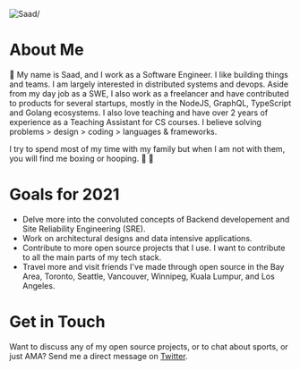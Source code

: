 <p><img src=https://komarev.com/ghpvc/?username=saadbenn alt=Saad/></p>

# About Me
👋 My name is Saad, and I work as a Software Engineer. I like building things and teams. I am largely interested in distributed systems and devops. Aside from my day job as a SWE, I also work as a freelancer and have contributed to products for several startups, mostly in the NodeJS, GraphQL, TypeScript and Golang ecosystems. I also love teaching and have over 2 years of experience as a Teaching Assistant for CS courses. I believe solving problems > design > coding > languages & frameworks.

I try to spend most of my time with my family but when I am not with them, you will find me boxing or hooping.  🥊 🏀  

# Goals for 2021
+ Delve more into the convoluted concepts of Backend developement and Site Reliability Engineering (SRE). 
+ Work on architectural designs and data intensive applications. 
+ Contribute to more open source projects that I use. I want to contribute to all the main parts of my tech stack.
+ Travel more and visit friends I've made through open source in the Bay Area, Toronto, Seattle, Vancouver, Winnipeg, Kuala Lumpur, and Los Angeles. 

# Get in Touch
Want to discuss any of my open source projects, or to chat about sports, or just AMA? Send me a direct message on [Twitter](https://twitter.com/mooesaad).  










